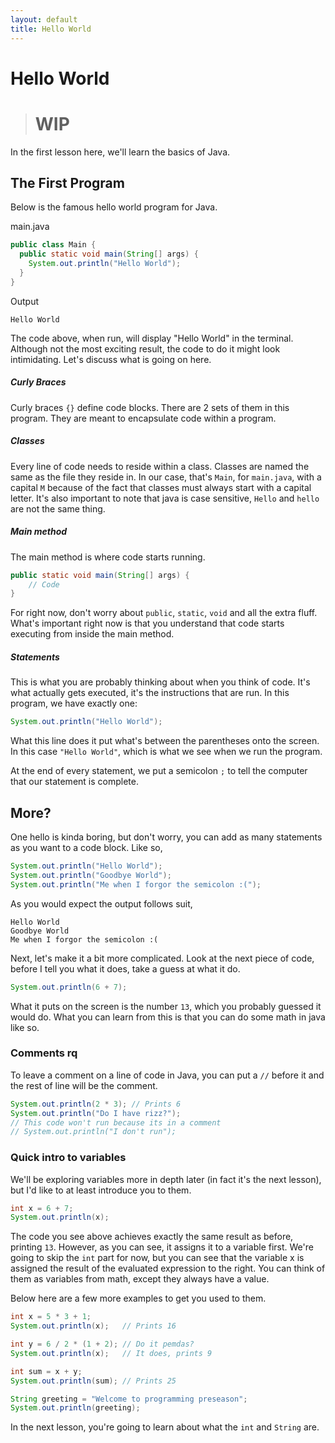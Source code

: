 ```yaml
---
layout: default
title: Hello World
---
```

# Hello World
> # WIP

In the first lesson here, we'll learn the basics of Java.

## The First Program
Below is the famous hello world program for Java. 

main.java
```java
public class Main {
  public static void main(String[] args) {
    System.out.println("Hello World");
  }
}
```
Output
```text
Hello World
```

The code above, when run, will display "Hello World" in the terminal. Although not the most exciting result, the code to do it might look intimidating. Let's discuss what is going on here.

##### Curly Braces
Curly braces `{}` define code blocks. There are 2 sets of them in this program. They are meant to encapsulate code within a program.
##### Classes
Every line of code needs to reside within a class. Classes are named the same as the file they reside in. In our case, that's `Main`, for `main.java`, with a capital `M` because of the fact that classes must always start with a capital letter. It's also important to note that java is case sensitive, `Hello` and `hello` are not the same thing.
##### Main method
The main method is where code starts running.
```java
public static void main(String[] args) {
    // Code
}
```
For right now, don't worry about `public`, `static`, `void` and all the extra fluff. What's important right now is that you understand that code starts executing from inside the main method.
##### Statements
This is what you are probably thinking about when you think of code. It's what actually gets executed, it's the instructions that are run. In this program, we have exactly one:
```java
System.out.println("Hello World");
```
What this line does it put what's between the parentheses onto the screen. In this case `"Hello World"`, which is what we see when we run the program.

At the end of every statement, we put a semicolon `;` to tell the computer that our statement is complete.

## More?
One hello is kinda boring, but don't worry, you can add as many statements as you want to a code block. Like so,
```java
System.out.println("Hello World");
System.out.println("Goodbye World");
System.out.println("Me when I forgor the semicolon :(");
```
As you would expect the output follows suit,
```text
Hello World
Goodbye World
Me when I forgor the semicolon :(
```
Next, let's make it a bit more complicated. Look at the next piece of code, before I tell you what it does, take a guess at what it do.
```java
System.out.println(6 + 7);
```
What it puts on the screen is the number `13`, which you probably guessed it would do. What you can learn from this is that you can do some math in java like so.
### Comments rq
To leave a comment on a line of code in Java, you can put a `//` before it and the rest of line will be the comment.
```java
System.out.println(2 * 3); // Prints 6
System.out.println("Do I have rizz?"); 
// This code won't run because its in a comment
// System.out.println("I don't run");
```
### Quick intro to variables
We'll be exploring variables more in depth later (in fact it's the next lesson), but I'd like to at least introduce you to them.
```java
int x = 6 + 7;
System.out.println(x);
```
The code you see above achieves exactly the same result as before, printing `13`. However, as you can see, it assigns it to a variable first. We're going to skip the `int` part for now, but you can see that the variable x is assigned the result of the evaluated expression to the right. You can think of them as variables from math, except they always have a value.

Below here are a few more examples to get you used to them.
```java
int x = 5 * 3 + 1;
System.out.println(x);   // Prints 16

int y = 6 / 2 * (1 + 2); // Do it pemdas?
System.out.println(x);   // It does, prints 9

int sum = x + y;
System.out.println(sum); // Prints 25

String greeting = "Welcome to programming preseason";
System.out.println(greeting);
```
In the next lesson, you're going to learn about what the `int` and `String` are.